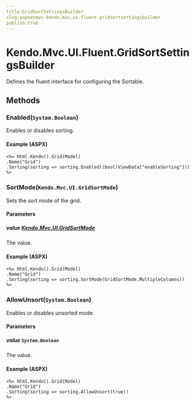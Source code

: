 ```yaml
---
title:GridSortSettingsBuilder
slug:aspnetmvc-kendo.mvc.ui.fluent.gridsortsettingsbuilder
publish:true
---
```


# Kendo.Mvc.UI.Fluent.GridSortSettingsBuilder
Defines the fluent interface for configuring the Sortable.



## Methods

### Enabled(`System.Boolean`)
Enables or disables sorting.




#### Example (ASPX)
    <%= Html.Kendo().Grid(Model)
    .Name("Grid")
    .Sorting(sorting => sorting.Enabled((bool)ViewData["enableSorting"]))
    %>


### SortMode(`Kendo.Mvc.UI.GridSortMode`)
Sets the sort mode of the grid.


#### Parameters

##### value [Kendo.Mvc.UI.GridSortMode](/kendo-ui/api/wrappers/aspnet-mvc/Kendo.Mvc.UI/GridSortMode)
The value.




#### Example (ASPX)
    <%= Html.Kendo().Grid(Model)
    .Name("Grid")
    .Sorting(sorting => sorting.SortMode(GridSortMode.MultipleColumns))
    %>


### AllowUnsort(`System.Boolean`)
Enables or disables unsorted mode.


#### Parameters

##### value `System.Boolean`
The value.




#### Example (ASPX)
    <%= Html.Kendo().Grid(Model)
    .Name("Grid")
    .Sorting(sorting => sorting.AllowUnsort(true))
    %>



